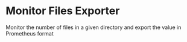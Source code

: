 # Monitor Files Exporter

Monitor the number of files in a given directory and export the value in Prometheus format
